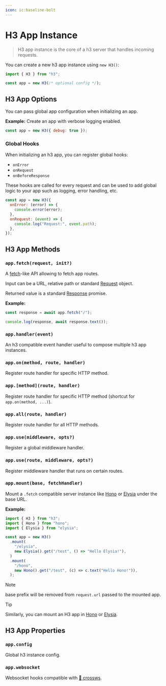 ```yaml
---
icon: ic:baseline-bolt
---
```


# H3 App Instance

> H3 app instance is the core of a h3 server that handles incoming requests.

You can create a new h3 app instance using `new H3()`:

```js [server.mjs]
import { H3 } from "h3";

const app = new H3(/* optional config */);
```

## H3 App Options

You can pass global app configuration when initializing an app.

**Example:** Create an app with verbose logging enabled.

```js
const app = new H3({ debug: true });
```

### Global Hooks

When initializing an h3 app, you can register global hooks:

- `onError`
- `onRequest`
- `onBeforeResponse`

These hooks are called for every request and can be used to add global logic to your app such as logging, error handling, etc.

```js
const app = new H3({
  onError: (error) => {
    console.error(error);
  },
  onRequest: (event) => {
    console.log("Request:", event.path);
  },
});
```

## H3 App Methods

### `app.fetch(request, init?)`

A [fetch](https://developer.mozilla.org/en-US/docs/Web/API/Fetch_API)-like API allowing to fetch app routes.

Input can be a URL, relative path or standard [Request](https://developer.mozilla.org/en-US/docs/Web/API/Request) object.

Returned value is a standard [Response](https://developer.mozilla.org/en-US/docs/Web/API/Response) promise.

**Example:**

```ts
const response = await app.fetch("/");

console.log(response, await response.text());
```

### `app.handler(event)`

An h3 compatible event handler useful to compose multiple h3 app instances.

### `app.on(method, route, handler)`

Register route handler for specific HTTP method.

### `app.[method](route, handler)`

Register route handler for specific HTTP method (shortcut for `app.on(method, ...)`).

### `app.all(route, handler)`

Register route handler for all HTTP methods.

### `app.use(middleware, opts?)`

Register a global middleware handler.

### `app.use(route, middleware, opts?)`

Register middleware handler that runs on certain routes.

### `app.mount(base, fetchHandler)`

Mount a `.fetch` compatible server instance like [Hono](https://hono.dev/) or [Elysia](https://elysiajs.com/) under the base URL.

**Example:**

```js
import { H3 } from "h3";
import { Hono } from "hono";
import { Elysia } from "elysia";

const app = new H3()
  .mount(
    "/elysia",
    new Elysia().get("/test", () => "Hello Elysia!"),
  )
  .mount(
    "/hono",
    new Hono().get("/test", (c) => c.text("Hello Hono!")),
  );
```

> [!NOTE]
> base prefix will be removed from `request.url` passed to the mounted app.

> [!TIP]
> Similarly, you can mount an H3 app in [Hono](https://hono.dev/docs/api/hono#mount) or [Elysia](https://elysiajs.com/patterns/mount#mount-1).

## H3 App Properties

### `app.config`

Global h3 instance config.

### `app.websocket`

Websocket hooks compatible with [🔌 crossws](https://crossws.h3.dev/).
